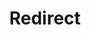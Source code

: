 ﻿---
layout: src/layouts/Redirect.astro
title: Redirect
redirect: https://octopus.com/docs/octopus-rest-api/cli/octopus-deployment-target-cloud-region-list
pubDate:  2023-01-01
navSearch: false
navSitemap: false
navMenu: false
---
